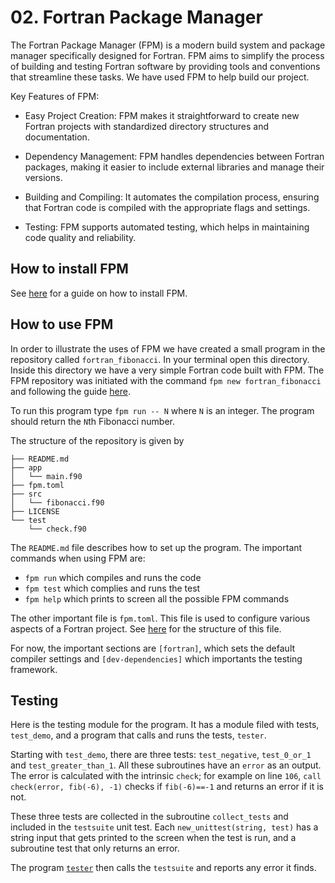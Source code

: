 # 02. Fortran Package Manager

The Fortran Package Manager (FPM) is a modern build system and package manager specifically designed for Fortran. 
FPM aims to simplify the process of building and testing Fortran software by providing tools and conventions that streamline these tasks.
We have used FPM to help build our project.

Key Features of FPM:
  - Easy Project Creation: FPM makes it straightforward to create new Fortran projects with standardized directory structures and documentation.

  - Dependency Management: FPM handles dependencies between Fortran packages, making it easier to include external libraries and manage their versions.

  - Building and Compiling: It automates the compilation process, ensuring that Fortran code is compiled with the appropriate flags and settings.

  - Testing: FPM supports automated testing, which helps in maintaining code quality and reliability.


## How to install FPM

See [here](https://fpm.fortran-lang.org/install/index.html) for a guide on how to install FPM. 

## How to use FPM

In order to illustrate the uses of FPM we have created a small program in the repository called `fortran_fibonacci`. In your terminal open this directory. Inside this directory we have a very simple Fortran code built with FPM. The FPM repository was initiated with the command `fpm new fortran_fibonacci` and following the guide [here](https://fpm.fortran-lang.org/tutorial/hello-fpm.html). 

To run this program type `fpm run -- N` where `N` is an integer. The program should return the `N`th Fibonacci number.

The structure of the repository is given by
```
├── README.md
├── app
│   └── main.f90
├── fpm.toml
├── src
│   └── fibonacci.f90
├── LICENSE
└── test
    └── check.f90
```
The `README.md` file describes how to set up the program.
The important commands when using FPM are: 
  - `fpm run` which compiles and runs the code
  - `fpm test` which complies and runs the test
  - `fpm help` which prints to screen all the possible FPM commands

The other important file is `fpm.toml`. This file is used to configure various aspects of a Fortran project. See [here](https://github.com/ImperialCollegeLondon/ReCoDE-Solving-Singular-PDEs-in-Fortran/blob/main/fortran_fibonacci/fpm.toml) for the structure of this file. 

For now, the important sections are `[fortran]`, which sets the default compiler settings and `[dev-dependencies]` which importants the testing framework.


## Testing

Here is the testing module for the program. It has a module filed with tests, `test_demo`, and a program that calls and runs the tests, `tester`.

Starting with `test_demo`, there are three tests: `test_negative`, `test_0_or_1` and `test_greater_than_1`. All these subroutines have an `error` as an output. The error is calculated with the intrinsic `check`; for example on line `106`, `call check(error, fib(-6), -1)` checks if `fib(-6)==-1` and returns an error if it is not.

These three tests are collected in the subroutine `collect_tests` and included in the `testsuite` unit test. Each `new_unittest(string, test)` has a string input that gets printed to the screen when the test is run, and a subroutine test that only returns an error. 

The program [`tester`](https://github.com/ImperialCollegeLondon/ReCoDE-Solving-Singular-PDEs-in-Fortran/tree/main/fortran_fibonacci/test) then calls the `testsuite` and reports any error it finds. 






